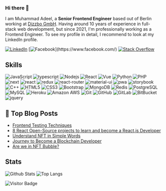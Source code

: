 ### Hi there 👋

I am Muhammad Adeel, a **Senior Frontend Engineer** based out of Berlin working at [Dizzbo GmbH](https://www.dizzbo.com). Having around 10 years of experience in full-stack web development, but since 2021, I'm professionally working as a Frontend Engineer. To see my profile in detail, I recommend to look at my LinkedIn profile.

[![LinkedIn](https://img.shields.io/badge/linkedin-%230077B5.svg?style=for-the-badge&logo=linkedin&logoColor=white)](https://www.linkedin.com/in/thanh-l-a19b31247/)
[![Facebook]([https://img.shields.io/badge/Medium-12100E?style=for-the-badge&logo=medium&logoColor=white](https://iconduck.com/icons/14063/facebook))](https://www.facebook.com/)
[![Stack Overflow](https://img.shields.io/badge/-Stackoverflow-FE7A16?style=for-the-badge&logo=stack-overflow&logoColor=white)](https://stackoverflow.com/users/5650328/adeel)

## Skills

![JavaScript](https://img.shields.io/badge/-JavaScript-black?style=flat-square&logo=javascript)
![typescript](https://img.shields.io/badge/TypeScript-3178C6?style=flat-square&logo=typescript&logoColor=white)
![Nodejs](https://img.shields.io/badge/-Nodejs-black?style=flat-square&logo=Node.js)
![React](https://img.shields.io/badge/-React-black?style=flat-square&logo=react)
![Vue](https://img.shields.io/badge/-Vuejs-black?style=flat-square&logo=Vue.js)
![Python](https://img.shields.io/badge/-Python-black?style=flat-square&logo=Python)
![PHP](https://img.shields.io/badge/-Php-black?style=flat-square&logo=Php)
![next](https://img.shields.io/badge/Next-000000?style=flat-square&logo=nextdotjs&logoColor=FFFFFF)
![react](https://img.shields.io/badge/React-20232A?style=flat-square&logo=react&logoColor=61DAFB)
![redux](https://img.shields.io/badge/Redux-593D88?style=flat-square&logo=redux&logoColor=white)
![react-router](https://img.shields.io/badge/React_Router-CA4245?style=flat-square&logo=react-router&logoColor=white)
![material-ui](https://img.shields.io/badge/Material_UI-0081CB?style=flat-square&logo=mui&logoColor=white)
![pwa](https://img.shields.io/badge/Progressive_Web_App-4285F4?style=flat-square&logo=googlechrome&logoColor=white)
![storybook](https://img.shields.io/badge/storybook-FF4785?style=flat-square&logo=storybook&logoColor=white)
![C++](https://img.shields.io/badge/-C++-00599C?style=flat-square&logo=c)
![HTML5](https://img.shields.io/badge/-HTML5-E34F26?style=flat-square&logo=html5&logoColor=white)
![CSS3](https://img.shields.io/badge/-CSS3-1572B6?style=flat-square&logo=css3)
![Bootstrap](https://img.shields.io/badge/-Bootstrap-563D7C?style=flat-square&logo=bootstrap)
![MongoDB](https://img.shields.io/badge/-MongoDB-black?style=flat-square&logo=mongodb)
![Redis](https://img.shields.io/badge/-Redis-black?style=flat-square&logo=Redis)
![PostgreSQL](https://img.shields.io/badge/-PostgreSQL-336791?style=flat-square&logo=postgresql)
![MySQL](https://img.shields.io/badge/-MySQL-black?style=flat-square&logo=mysql)
![Heroku](https://img.shields.io/badge/-Heroku-430098?style=flat-square&logo=heroku)
![Amazon AWS](https://img.shields.io/badge/Amazon%20AWS-232F3E?style=flat-square&logo=amazon-aws)
![Git](https://img.shields.io/badge/-Git-black?style=flat-square&logo=git)
![GitHub](https://img.shields.io/badge/-GitHub-181717?style=flat-square&logo=github)
![GitLab](https://img.shields.io/badge/-GitLab-FCA121?style=flat-square&logo=gitlab)
![BitBucket](https://img.shields.io/badge/-BitBucket-darkblue?style=flat-square&logo=bitbucket)
![jquery](https://img.shields.io/badge/jQuery-0769AD?style=flat-square&logo=jquery&logoColor=white)

## 📝 Top Blog Posts

-   [Frontend Testing Techniques](https://medium.com/faun/frontend-testing-techniques-71f1cfebe917)
-   [8 React Open-Source projects to learn and become a React.js Developer](https://medium.com/datadriveninvestor/8-react-open-source-projects-to-learn-and-become-a-react-js-developer-8376107730c4)
-   [Understand NFT in Simple Words](https://medium.com/coinmonks/understand-nft-in-simple-words-2df9ce3fa4fb)
-   [Journey to Become a Blockchain Developer](https://medium.com/coinmonks/journey-to-become-a-blockchain-developer-ae31d062eb3a)
-   [Are we in NFT Bubble?](https://medium.com/coinmonks/are-we-in-nft-bubble-8a763f25b760)

## Stats

![Github Stats](https://github-readme-stats.vercel.app/api?username=Adeel91&count_private=true&show_icons=true&include_all_commits=true&theme=prussian&layout=compact)
![Top Langs](https://github-readme-stats.vercel.app/api/top-langs/?username=Adeel91&hide=TeX&layout=compact&theme=prussian)

![Visitor Badge](https://visitor-badge.laobi.icu/badge?page_id=Adeel91.Adeel91)

